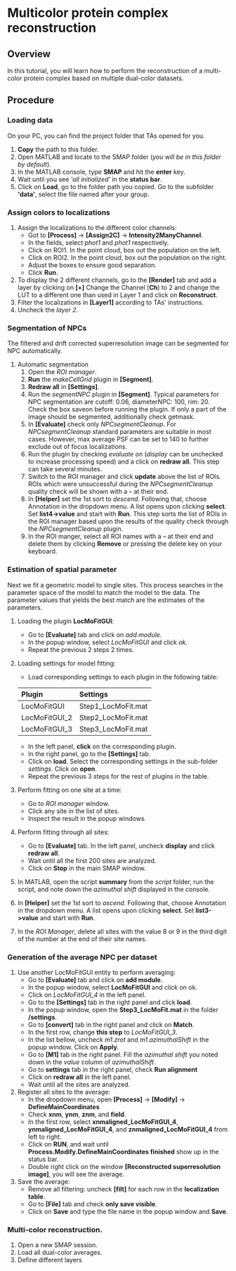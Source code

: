 # Multicolor protein complex reconstruction

## Overview

In this tutorial, you will learn how to perform the reconstruction of a multi-color protein complex based on multiple dual-color datasets.

## Procedure

### Loading data
On your PC, you can find the project folder that TAs opened for you.
1. **Copy** the path to this folder.
2. Open MATLAB and locate to the SMAP folder (_you will be in this folder by default_).
3. In the MATLAB console, type **SMAP** and hit the **enter** key.
4. Wait until you see _'all initialized'_ in the **status bar**.
5. Click on **Load**, go to the folder path you copied. Go to the subfolder **'data'**, select the file named after your group.

### Assign colors to localizations
1. Assign the localizations to the different color channels:
	* Got to **[Process]** -> **[Assign2C]** -> **Intensity2ManyChannel**.
	* In the fields, select _phot1_ and _phot1_ respectively.
	* Click on ROI1. In the point cloud, box out the population on the left.
	* Click on ROI2. In the point cloud, box out the population on the right.
	* Adjust the boxes to ensure good separation.
	* Click **Run**.
2. To display the 2 different channels, go to the **[Render]** tab and add a layer by clicking on **[+]** Change the Channel (**Ch**) to 2 and change the LUT to a different one than used in Layer 1
and click on **Reconstruct**.
3. Filter the localizations in **[Layer1]** according to TAs' instructions.
4. Uncheck the _layer 2_.

### Segmentation of NPCs
The filtered and drift corrected superresolution image can be segmented for NPC automatically.
1. Automatic segmentation
	1. Open the _ROI manager_.
	2. **Run** the _makeCellGrid_ plugin in **[Segment]**.
	3. **Redraw all** in **[Settings]**.
	4. Run the _segmentNPC_ plugin in **[Segment]**. Typical parameters for NPC
	segmentation are cutoff: 0.06, diameterNPC: 100, rim: 20. Check the box saveon
	before running the plugin. If only a part of the image should be segmented,
	additionally check getmask.
	5. In **[Evaluate]** check only _NPCsegmentCleanup_. For _NPCsegmentCleanup_ standard
	parameters are suitable in most cases. However, max average PSF can be set to
	140 to further exclude out of focus localizations.
	6. Run the plugin by checking _evaluate on_ (_display_ can be unchecked to increase
	processing speed) and a click on **redraw all**. This step can take several minutes.
	7. Switch to the ROI manager and click **update** above the list of ROIs. ROIs which were
	unsuccessful during the _NPCsegmentCleanup_ quality check will be shown with a – at
	their end.
	8. In **[Helper]** set the 1st sort to _descend_. Following that, choose Annotation in the dropdown menu. A list opens upon clicking **select**. Set **list4->value** and start with **Run**.
	This step sorts the list of ROIs in the ROI manager based upon the results of the
	quality check through the _NPCsegmentCleanup_ plugin.
	9. In the ROI manger, select all ROI names with a – at their end and delete them by
	clicking **Remove** or pressing the delete key on your keyboard.

### Estimation of spatial parameter
Next we fit a geometric model to single sites. This process searches in the parameter space of the model to match the model to the data. The parameter values that yields the best match are the estimates of the parameters.
1. Loading the plugin **LocMoFitGUI**:
	* Go to **[Evaluate]** tab and click on *add module*.
	* In the popup window, select _LocMoFitGUI_ and click *ok*.
	* Repeat the previous 2 steps 2 times.
2. Loading settings for model fitting:
	* Load corresponding settings to each plugin in the following table:

	| Plugin | Settings |
	| :------- | :---- |
	| LocMoFitGUI | Step1_LocMoFit.mat |
	| LocMoFitGUI_2 | Step2_LocMoFit.mat |
	| LocMoFitGUI_3 | Step3_LocMoFit.mat |

	* In the left panel, **click** on the corresponding plugin.
	* In the right panel, go to the **[Settings]** tab.
	* Click on **load**. Select the corresponding settings in the sub-folder _settings_. Click on **open**.
	* Repeat the previous 3 steps for the rest of plugins in the table.

3. Perform fitting on one site at a time:
	* Go to _ROI manager_ window.
	* Click any site in the list of sites.
	* Inspect the result in the popup windows.
4. Perform fitting through all sites:
	* Go to **[Evaluate]** tab. In the left panel, uncheck **display** and click **redraw all**.
	* Wait until all the first 200 sites are analyzed.
	* Click on **Stop** in the main SMAP window.
5. In MATLAB, open the script **summary** from the _script_ folder, run the script, and note down the _azimuthal shift_ displayed in the console.
6. In **[Helper]** set the 1st sort to _ascend_. Following that, choose Annotation in the dropdown menu. A list opens upon clicking **select**. Set **list3->value** and start with **Run**.
7. In the _ROI Manager_, delete all sites with the value 8 or 9 in the third digit of the number at the end of their site names.

### Generation of the average NPC per dataset
1. Use another LocMoFitGUI entity to perform averaging:
	* Go to **[Evaluate]** tab and click on **add module**.
	* In the popup window, select **LocMoFitGUI** and click on ok.
	* Click on *LocMoFitGUI_4* in the left panel.
	* Go to the **[Settings]** tab in the right panel and click **load**.
	* In the popup window, open the **Step3_LocMoFit.mat** in the folder **/settings**.
	* Go to **[convert]** tab in the right panel and click on **Match**.
	* In the first row, change **this step** to _LocMoFitGUI_3_.
	* In the list bellow, uncheck _m1.zrot_ and _m1.azimuthalShift_ in the popup window. Click on **Apply**.
	* Go to **[M1]** tab in the right panel. Fill the _azimuthal shift_ you noted down in the _value_ column of _azimuthalShift_.
	* Go to **settings** tab in the right panel, check **Run alignment**
	* Click on **redraw all** in the left panel.
	* Wait until all the sites are analyzed.
2. Register all sites to the average:
	* In the dropdown menu, open **[Process]** -> **[Modify]** -> **DefineMainCoordinates**
	* Check **xnm**, **ynm**, **znm**, and **field**.
	* In the first row, select **xnmaligned_LocMoFitGUI_4**, **ynmaligned_LocMoFitGUI_4**, and **znmaligned_LocMoFitGUI_4** from left to right.
	* Click on **RUN**, and wait until **Process.Modify.DefineMainCoordinates finished** show up in the status bar.
	* Double right click on the window **[Reconstructed superresolution image]**, you will see the average.
3. Save the average:
	* Remove all filtering: uncheck **[filt]** for each row in the **localization table**.
	* Go to **[File]** tab and check **only save visible**.
	* Click on **Save** and type the file name in the popup window and **Save**.

### Multi-color reconstruction.
1. Open a new SMAP session.
2. Load all dual-color averages.
3. Define different layers
